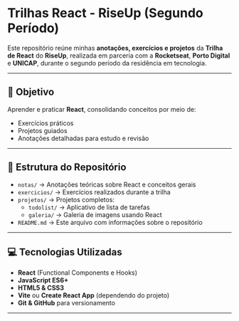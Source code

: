 # Trilhas React - RiseUp (Segundo Período)

Este repositório reúne minhas **anotações, exercícios e projetos** da **Trilha de React** do **RiseUp**, realizada em parceria com a **Rocketseat**, **Porto Digital** e **UNICAP**, durante o segundo período da residência em tecnologia.

---

## 🎯 Objetivo

Aprender e praticar **React**, consolidando conceitos por meio de:

- Exercícios práticos
- Projetos guiados
- Anotações detalhadas para estudo e revisão

---
## 📂 Estrutura do Repositório

- `notas/` → Anotações teóricas sobre React e conceitos gerais
- `exercicios/` → Exercícios realizados durante a trilha
- `projetos/` → Projetos completos:
  - `todolist/` → Aplicativo de lista de tarefas
  - `galeria/` → Galeria de imagens usando React
- `README.md` → Este arquivo com informações sobre o repositório

---

## 💻 Tecnologias Utilizadas

- **React** (Functional Components e Hooks)
- **JavaScript ES6+**
- **HTML5 & CSS3**
- **Vite** ou **Create React App** (dependendo do projeto)
- **Git & GitHub** para versionamento

---

